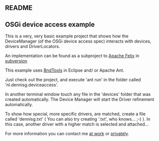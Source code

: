 README
---

OSGi device access example
---

This is a very, very basic example project that shows how the DeviceManager (of the OSGi device access spec) interacts with devices, drivers and DriverLocators.

An implementation can be found as a subproject to [Apache Felix](http:///felix.apache.org) in [subversion](http://svn.apache.org/repos/asf/felix/trunk/deviceaccess)

This example uses [BndTools](http://bndtools.org/) in Eclipse and/ or Apache Ant.

Just check out the project, and execute 'ant run'  in the folder called 'nl.dennisg.deviceaccess'.

In another terminal window touch any file in the 'devices' folder that was created automatically. The Device Manager will start the Driver refinement automatically.

To show how special, more specific drivers, are matched, create a file called 'dennisg.txt'
( You can also try creating '<your-nick>.txt', who knows... ;-) ). In this case, another driver with a higher match is selected and attached...

For more information you can contact me [at work](mailto:dennis.geurts@luminis.eu) or [privately](dennisg@dennisg.nl). 

